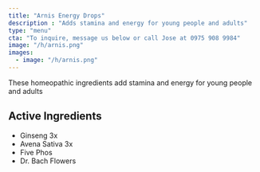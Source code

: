 ```yaml
---
title: "Arnis Energy Drops"
description : "Adds stamina and energy for young people and adults"
type: "menu"
cta: "To inquire, message us below or call Jose at 0975 908 9984"
image: "/h/arnis.png"
images:
  - image: "/h/arnis.png"
---
```




These homeopathic ingredients add stamina and energy for young people and adults


## Active Ingredients

- Ginseng 3x
- Avena Sativa 3x
- Five Phos
- Dr. Bach Flowers


